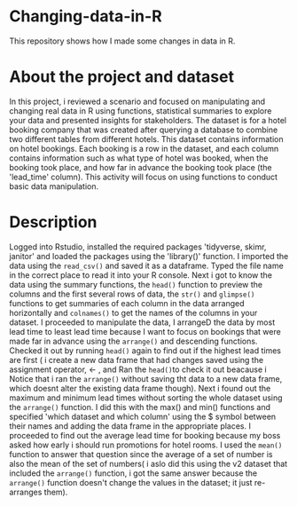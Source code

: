 # Changing-data-in-R
This repository shows how I made some changes in data in R.
# About the project and dataset
In this project, i reviewed a scenario and focused on manipulating and changing real data in R using functions, statistical summaries to explore your data and presented  insights for stakeholders. The dataset is for a hotel booking company that was created after querying a database to combine two different tables from different hotels. This dataset contains information on hotel bookings. Each booking is a row in the dataset, and each column contains information such as what type of hotel was booked, when the booking took place, and how far in advance the booking took place (the 'lead_time' column). This activity will focus on using functions to conduct basic data manipulation.
# Description
Logged into Rstudio, installed the required packages 'tidyverse, skimr, janitor' and loaded the packages using the 'library()' function. I imported the data using the  `read_csv()` and saved it as a dataframe. Typed the file name in the correct place to read it into your R console. Next i got to know the data using the summary functions, the `head()` function to preview the columns and the first several rows of data, the `str()` and `glimpse()` functions to get summaries of each column in the data arranged horizontally and `colnames()` to get the names of the columns in your dataset. I proceeded to manipulate the data, I arrangeD the data by most lead time to least lead time because I want to focus on bookings that were made far in advance using the `arrange()` and descending functions. Checked it out by running `head()` again to find out if the highest lead times are first ( i create a new data frame that had changes saved using the assignment operator, <- , and Ran the `head()`to check it out beacause i Notice that i ran the `arrange()` without saving tht data to a new data frame, which doesnt alter the existing data frame though). Next i found out the maximum and minimum lead times without sorting the whole dataset using the `arrange()` function. I did this with the max() and min() functions and specified 'which dataset and which column' using the $ symbol between their names and adding the data frame in the appropriate places. I proceeded to find out the average lead time for booking because my boss asked how early i should run promotions for hotel rooms. I used the `mean()` function to answer that question since the average of a set of number is also the mean of the set of numbers( i aslo did this using the v2 dataset that included the `arrange()` function, i got the same answer because the `arrange()` function doesn't change the values in the dataset; it just re-arranges them).
  

